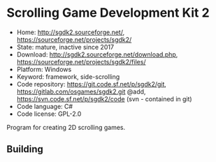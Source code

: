 # Scrolling Game Development Kit 2

- Home: http://sgdk2.sourceforge.net/, https://sourceforge.net/projects/sgdk2/
- State: mature, inactive since 2017
- Download: http://sgdk2.sourceforge.net/download.php, https://sourceforge.net/projects/sgdk2/files/
- Platform: Windows
- Keyword: framework, side-scrolling
- Code repository: https://git.code.sf.net/p/sgdk2/git, https://gitlab.com/osgames/sgdk2.git @add, https://svn.code.sf.net/p/sgdk2/code (svn - contained in git)
- Code language: C#
- Code license: GPL-2.0

Program for creating 2D scrolling games.

## Building

